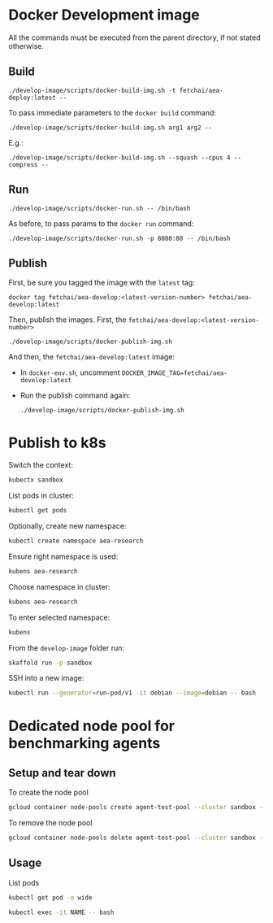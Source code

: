 # Docker Development image

All the commands must be executed from the parent directory, if not stated otherwise.

## Build

    ./develop-image/scripts/docker-build-img.sh -t fetchai/aea-deploy:latest --
    

To pass immediate parameters to the `docker build` command:

    ./develop-image/scripts/docker-build-img.sh arg1 arg2 --    

E.g.:

    ./develop-image/scripts/docker-build-img.sh --squash --cpus 4 --compress --    


## Run

    ./develop-image/scripts/docker-run.sh -- /bin/bash
 
As before, to pass params to the `docker run` command:

    ./develop-image/scripts/docker-run.sh -p 8080:80 -- /bin/bash


## Publish

First, be sure you tagged the image with the `latest` tag: 

    docker tag fetchai/aea-develop:<latest-version-number> fetchai/aea-develop:latest

Then, publish the images. First, the `fetchai/aea-develop:<latest-version-number>`

    ./develop-image/scripts/docker-publish-img.sh

And then, the `fetchai/aea-develop:latest` image:

- In `docker-env.sh`, uncomment `DOCKER_IMAGE_TAG=fetchai/aea-develop:latest`  

- Run the publish command again: 

      ./develop-image/scripts/docker-publish-img.sh

# Publish to k8s

Switch the context:
``` bash
kubectx sandbox
```

List pods in cluster:
``` bash
kubectl get pods
```

Optionally, create new namespace:
``` bash
kubectl create namespace aea-research
```

Ensure right namespace is used:
``` bash
kubens aea-research
```
Choose namespace in cluster:
``` bash
kubens aea-research
```
To enter selected namespace:
``` bash
kubens
```

From the `develop-image` folder run:
``` bash
skaffold run -p sandbox
```

SSH into a new image:
``` bash
kubectl run --generator=run-pod/v1 -it debian --image=debian -- bash
```

# Dedicated node pool for benchmarking agents


## Setup and tear down

To create the node pool
``` bash
gcloud container node-pools create agent-test-pool --cluster sandbox --project fetch-ai-sandbox --node-taints dedicated=agent:NoSchedule --machine-type=n1-standard-4 --num-nodes=1 --enable-autoscaling --node-labels=type=agent-test --max-nodes=1  --min-nodes=0
```
To remove the node pool 
``` bash
gcloud container node-pools delete agent-test-pool --cluster sandbox --project fetch-ai-sandbox
```

## Usage

List pods

``` bash
kubectl get pod -o wide
```

``` bash
kubectl exec -it NAME -- bash
```



